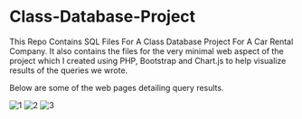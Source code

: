 # Class-Database-Project
This Repo Contains SQL Files For A Class Database Project For A Car Rental Company.
It also contains the files for the very minimal web aspect of the project which I created using PHP, Bootstrap and Chart.js to help visualize results of the queries we wrote.

Below are some of the web pages detailing query results.

![1](https://user-images.githubusercontent.com/65047259/206490953-3e3cad14-9de1-4c4d-90f3-4dcc9fc30468.png)
![2](https://user-images.githubusercontent.com/65047259/206490986-e57669c6-f0d9-4c3d-80b4-799289df64db.png)
![3](https://user-images.githubusercontent.com/65047259/206490996-de74796e-c144-4e02-8613-5bfd9ab6c1cd.png)
